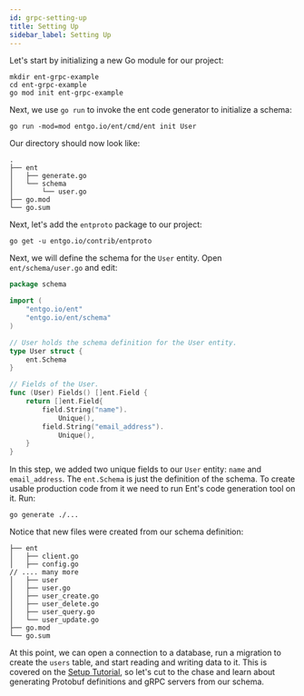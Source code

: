 ```yaml
---
id: grpc-setting-up
title: Setting Up
sidebar_label: Setting Up 
---
```


Let's start by initializing a new Go module for our project:

```console
mkdir ent-grpc-example
cd ent-grpc-example
go mod init ent-grpc-example
```

Next, we use `go run` to invoke the ent code generator to initialize a schema:

```console
go run -mod=mod entgo.io/ent/cmd/ent init User
```

Our directory should now look like:

```console
.
├── ent
│   ├── generate.go
│   └── schema
│       └── user.go
├── go.mod
└── go.sum
```

Next, let's add the `entproto` package to our project:

```console
go get -u entgo.io/contrib/entproto
```

Next, we will define the schema for the `User` entity. Open `ent/schema/user.go` and edit:

```go
package schema

import (
	"entgo.io/ent"
	"entgo.io/ent/schema"
)

// User holds the schema definition for the User entity.
type User struct {
	ent.Schema
}

// Fields of the User.
func (User) Fields() []ent.Field {
	return []ent.Field{
		field.String("name").
			Unique(),
		field.String("email_address").
			Unique(),
	}
}
```

In this step, we added two unique fields to our `User` entity: `name` and `email_address`. The `ent.Schema` is just the definition of the schema. To create usable production code from it we need to run Ent's code generation tool on it. Run:

```console
go generate ./...
```

Notice that new files were created from our schema definition:

```console
├── ent
│   ├── client.go
│   ├── config.go
// .... many more
│   ├── user
│   ├── user.go
│   ├── user_create.go
│   ├── user_delete.go
│   ├── user_query.go
│   └── user_update.go
├── go.mod
└── go.sum
```

At this point, we can open a connection to a database, run a migration to create the `users` table, and start reading and writing data to it. This is covered on the [Setup Tutorial](tutorial-setup.md), so let's cut to the chase and learn about generating Protobuf definitions and gRPC servers from our schema.
